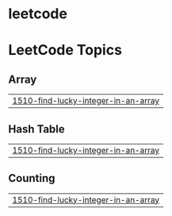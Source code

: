 # leetcode
<!---LeetCode Topics Start-->
# LeetCode Topics
## Array
|  |
| ------- |
| [1510-find-lucky-integer-in-an-array](https://github.com/Tharanya18/leetcode/tree/master/1510-find-lucky-integer-in-an-array) |
## Hash Table
|  |
| ------- |
| [1510-find-lucky-integer-in-an-array](https://github.com/Tharanya18/leetcode/tree/master/1510-find-lucky-integer-in-an-array) |
## Counting
|  |
| ------- |
| [1510-find-lucky-integer-in-an-array](https://github.com/Tharanya18/leetcode/tree/master/1510-find-lucky-integer-in-an-array) |
<!---LeetCode Topics End-->